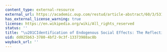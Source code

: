 ```yaml
---
content_type: external-resource
external_url: https://academic.oup.com/restud/article-abstract/60/3/531/1570385?redirectedFrom=fulltext
has_external_license_warning: true
license: https://en.wikipedia.org/wiki/All_rights_reserved
status: ''
title: "\u201CIdentification of Endogenous Social Effects: The Reflection Problem.\u201D"
uid: dd025b63-3780-4bf2-9c3f-13373988ac8b
wayback_url: ''
---
```

